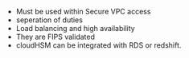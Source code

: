 - Must be used within  Secure VPC access 
- seperation of duties
- Load balancing and high availability 
- They are FIPS validated 
- cloudHSM can be integrated with RDS or redshift. 
